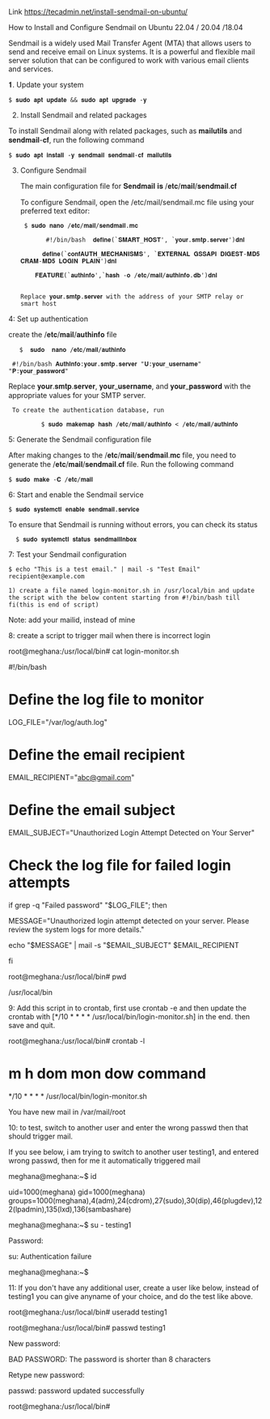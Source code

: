    Link  https://tecadmin.net/install-sendmail-on-ubuntu/

   
 How to Install and Configure Sendmail on Ubuntu 22.04 / 20.04 /18.04

Sendmail is a widely used Mail Transfer Agent (MTA) that allows users to send and receive email on Linux systems. It is a powerful and flexible mail server solution that can be configured to work with various email clients and services.


  𝟏. Update your system

    $ 𝐬𝐮𝐝𝐨 𝐚𝐩𝐭 𝐮𝐩𝐝𝐚𝐭𝐞 && 𝐬𝐮𝐝𝐨 𝐚𝐩𝐭 𝐮𝐩𝐠𝐫𝐚𝐝𝐞 -𝐲
     
 
  2. Install Sendmail and related packages

   To install Sendmail along with related packages, such as 𝐦𝐚𝐢𝐥𝐮𝐭𝐢𝐥𝐬 and 𝐬𝐞𝐧𝐝𝐦𝐚𝐢𝐥-𝐜𝐟, run the following command

    $ 𝐬𝐮𝐝𝐨 𝐚𝐩𝐭 𝐢𝐧𝐬𝐭𝐚𝐥𝐥 -𝐲 𝐬𝐞𝐧𝐝𝐦𝐚𝐢𝐥 𝐬𝐞𝐧𝐝𝐦𝐚𝐢𝐥-𝐜𝐟 𝐦𝐚𝐢𝐥𝐮𝐭𝐢𝐥𝐬


  3. Configure Sendmail

       The main configuration file for 𝐒𝐞𝐧𝐝𝐦𝐚𝐢𝐥 𝐢𝐬 /𝐞𝐭𝐜/𝐦𝐚𝐢𝐥/𝐬𝐞𝐧𝐝𝐦𝐚𝐢𝐥.𝐜𝐟

       To configure Sendmail, open the /etc/mail/sendmail.mc file using your preferred text editor:

          $ 𝐬𝐮𝐝𝐨 𝐧𝐚𝐧𝐨 /𝐞𝐭𝐜/𝐦𝐚𝐢𝐥/𝐬𝐞𝐧𝐝𝐦𝐚𝐢𝐥.𝐦𝐜

                #!/bin/bash  𝐝𝐞𝐟𝐢𝐧𝐞(`𝐒𝐌𝐀𝐑𝐓_𝐇𝐎𝐒𝐓', `𝐲𝐨𝐮𝐫.𝐬𝐦𝐭𝐩.𝐬𝐞𝐫𝐯𝐞𝐫')𝐝𝐧𝐥

               𝐝𝐞𝐟𝐢𝐧𝐞(`𝐜𝐨𝐧𝐟𝐀𝐔𝐓𝐇_𝐌𝐄𝐂𝐇𝐀𝐍𝐈𝐒𝐌𝐒', `𝐄𝐗𝐓𝐄𝐑𝐍𝐀𝐋 𝐆𝐒𝐒𝐀𝐏𝐈 𝐃𝐈𝐆𝐄𝐒𝐓-𝐌𝐃𝟓 𝐂𝐑𝐀𝐌-𝐌𝐃𝟓 𝐋𝐎𝐆𝐈𝐍 𝐏𝐋𝐀𝐈𝐍')𝐝𝐧𝐥

             𝐅𝐄𝐀𝐓𝐔𝐑𝐄(`𝐚𝐮𝐭𝐡𝐢𝐧𝐟𝐨',`𝐡𝐚𝐬𝐡 -𝐨 /𝐞𝐭𝐜/𝐦𝐚𝐢𝐥/𝐚𝐮𝐭𝐡𝐢𝐧𝐟𝐨.𝐝𝐛')𝐝𝐧𝐥


         Replace 𝐲𝐨𝐮𝐫.𝐬𝐦𝐭𝐩.𝐬𝐞𝐫𝐯𝐞𝐫 with the address of your SMTP relay or smart host

4:  Set up authentication

   create the /𝐞𝐭𝐜/𝐦𝐚𝐢𝐥/𝐚𝐮𝐭𝐡𝐢𝐧𝐟𝐨 file

       $  𝐬𝐮𝐝𝐨  𝐧𝐚𝐧𝐨 /𝐞𝐭𝐜/𝐦𝐚𝐢𝐥/𝐚𝐮𝐭𝐡𝐢𝐧𝐟𝐨

     #!/bin/bash 𝐀𝐮𝐭𝐡𝐈𝐧𝐟𝐨:𝐲𝐨𝐮𝐫.𝐬𝐦𝐭𝐩.𝐬𝐞𝐫𝐯𝐞𝐫 "𝐔:𝐲𝐨𝐮𝐫_𝐮𝐬𝐞𝐫𝐧𝐚𝐦𝐞" "𝐏:𝐲𝐨𝐮𝐫_𝐩𝐚𝐬𝐬𝐰𝐨𝐫𝐝"

  Replace 𝐲𝐨𝐮𝐫.𝐬𝐦𝐭𝐩.𝐬𝐞𝐫𝐯𝐞𝐫, 𝐲𝐨𝐮𝐫_𝐮𝐬𝐞𝐫𝐧𝐚𝐦𝐞, and 𝐲𝐨𝐮𝐫_𝐩𝐚𝐬𝐬𝐰𝐨𝐫𝐝 with the appropriate values for your SMTP server.

     To create the authentication database, run

             $ 𝐬𝐮𝐝𝐨 𝐦𝐚𝐤𝐞𝐦𝐚𝐩 𝐡𝐚𝐬𝐡 /𝐞𝐭𝐜/𝐦𝐚𝐢𝐥/𝐚𝐮𝐭𝐡𝐢𝐧𝐟𝐨 < /𝐞𝐭𝐜/𝐦𝐚𝐢𝐥/𝐚𝐮𝐭𝐡𝐢𝐧𝐟𝐨

5:  Generate the Sendmail configuration file

   After making changes to the /𝐞𝐭𝐜/𝐦𝐚𝐢𝐥/𝐬𝐞𝐧𝐝𝐦𝐚𝐢𝐥.𝐦𝐜  file, you need to generate the /𝐞𝐭𝐜/𝐦𝐚𝐢𝐥/𝐬𝐞𝐧𝐝𝐦𝐚𝐢𝐥.𝐜𝐟 file. Run the following command

    $ 𝐬𝐮𝐝𝐨 𝐦𝐚𝐤𝐞 -𝐂 /𝐞𝐭𝐜/𝐦𝐚𝐢𝐥

6:  Start and enable the Sendmail service

    $ 𝐬𝐮𝐝𝐨 𝐬𝐲𝐬𝐭𝐞𝐦𝐜𝐭𝐥 𝐞𝐧𝐚𝐛𝐥𝐞 𝐬𝐞𝐧𝐝𝐦𝐚𝐢𝐥.𝐬𝐞𝐫𝐯𝐢𝐜𝐞


To ensure that Sendmail is running without errors, you can check its status

      $ 𝐬𝐮𝐝𝐨 𝐬𝐲𝐬𝐭𝐞𝐦𝐜𝐭𝐥 𝐬𝐭𝐚𝐭𝐮𝐬 𝐬𝐞𝐧𝐝𝐦𝐚𝐢𝐥𝐈𝐧𝐛𝐨𝐱

7: Test your Sendmail configuration

    $ echo "This is a test email." | mail -s "Test Email" recipient@example.com 

    1) create a file named login-monitor.sh in /usr/local/bin and update the script with the below content starting from #!/bin/bash till fi(this is end of script)
Note: add your mailid, instead of mine

8: create a script to trigger mail when there is incorrect login 

root@meghana:/usr/local/bin# cat login-monitor.sh

#!/bin/bash

# Define the log file to monitor

LOG_FILE="/var/log/auth.log"

# Define the email recipient

EMAIL_RECIPIENT="abc@gmail.com"

# Define the email subject

EMAIL_SUBJECT="Unauthorized Login Attempt Detected on Your Server"

# Check the log file for failed login attempts

if grep -q "Failed password" "$LOG_FILE"; then

  MESSAGE="Unauthorized login attempt detected on your server. Please review the system logs for more details."
  
  echo "$MESSAGE" | mail -s "$EMAIL_SUBJECT" $EMAIL_RECIPIENT
  
fi

root@meghana:/usr/local/bin# pwd

/usr/local/bin

9: Add this script in to crontab, first use crontab -e and then update the crontab with [*/10 * * * * /usr/local/bin/login-monitor.sh]  in the end. then save and quit.

root@meghana:/usr/local/bin# crontab -l

# m h  dom mon dow   command

*/10 * * * * /usr/local/bin/login-monitor.sh

You have new mail in /var/mail/root

10: to test, switch to another user and enter the wrong passwd then that should trigger mail.

If you see below, i am trying to switch to another user testing1, and entered wrong passwd, then for me it automatically triggered mail

meghana@meghana:~$ id

uid=1000(meghana) gid=1000(meghana) groups=1000(meghana),4(adm),24(cdrom),27(sudo),30(dip),46(plugdev),122(lpadmin),135(lxd),136(sambashare)

meghana@meghana:~$ su - testing1

Password:

su: Authentication failure

meghana@meghana:~$ 


11: If you don't have any  additional user, create a user like below, instead of testing1 you can give anyname of your choice, and do the test like above.

root@meghana:/usr/local/bin# useradd testing1

root@meghana:/usr/local/bin# passwd testing1

New password:

BAD PASSWORD: The password is shorter than 8 characters

Retype new password:

passwd: password updated successfully

root@meghana:/usr/local/bin#


    

    

           






    

    
     

 


     

              





